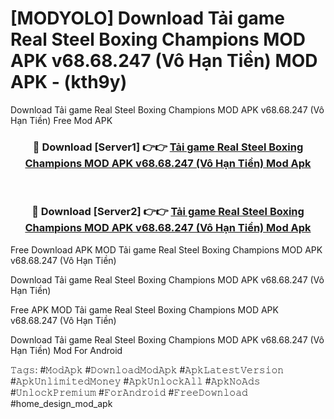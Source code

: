 # [MODYOLO] Download Tải game Real Steel Boxing Champions MOD APK v68.68.247 (Vô Hạn Tiền) MOD APK - (kth9y)
Download Tải game Real Steel Boxing Champions MOD APK v68.68.247 (Vô Hạn Tiền) Free Mod APK

<div align="center">
<h3>🔴 Download [Server1] 👉👉 <a href="https://apk-comot.site?title=Tải_game_Real_Steel_Boxing_Champions_MOD_APK_v68.68.247_(Vô_Hạn_Tiền)">Tải game Real Steel Boxing Champions MOD APK v68.68.247 (Vô Hạn Tiền) Mod Apk</a></h3><br>

<h3>🔴 Download [Server2] 👉👉 <a href="https://apk-comot.site?title=Tải_game_Real_Steel_Boxing_Champions_MOD_APK_v68.68.247_(Vô_Hạn_Tiền)">Tải game Real Steel Boxing Champions MOD APK v68.68.247 (Vô Hạn Tiền) Mod Apk</a></h3>
</div>


Free Download APK MOD Tải game Real Steel Boxing Champions MOD APK v68.68.247 (Vô Hạn Tiền)

Download Tải game Real Steel Boxing Champions MOD APK v68.68.247 (Vô Hạn Tiền) 

Free APK MOD Tải game Real Steel Boxing Champions MOD APK v68.68.247 (Vô Hạn Tiền) 

Download Tải game Real Steel Boxing Champions MOD APK v68.68.247 (Vô Hạn Tiền) Mod For Android

𝚃𝚊𝚐𝚜: #𝙼𝚘𝚍𝙰𝚙𝚔 #𝙳𝚘𝚠𝚗𝚕𝚘𝚊𝚍𝙼𝚘𝚍𝙰𝚙𝚔 #𝙰𝚙𝚔𝙻𝚊𝚝𝚎𝚜𝚝𝚅𝚎𝚛𝚜𝚒𝚘𝚗 #𝙰𝚙𝚔𝚄𝚗𝚕𝚒𝚖𝚒𝚝𝚎𝚍𝙼𝚘𝚗𝚎𝚢 #𝙰𝚙𝚔𝚄𝚗𝚕𝚘𝚌𝚔𝙰𝚕𝚕 #𝙰𝚙𝚔𝙽𝚘𝙰𝚍𝚜 #𝚄𝚗𝚕𝚘𝚌𝚔𝙿𝚛𝚎𝚖𝚒𝚞𝚖 #𝙵𝚘𝚛𝙰𝚗𝚍𝚛𝚘𝚒𝚍 #𝙵𝚛𝚎𝚎𝙳𝚘𝚠𝚗𝚕𝚘𝚊𝚍 #home_design_mod_apk
